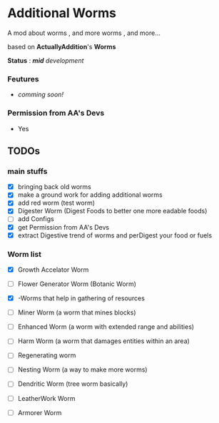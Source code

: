 # Additional Worms

A mod about worms , and more worms , and more...

based on **ActuallyAddition**'s **Worms**

**Status** : ***mid** development*
### Feutures

* *comming soon!*


### Permission from AA's Devs

* Yes

## TODOs

### main stuffs

- [x] bringing back old worms
- [x] make a ground work for adding additional worms
- [x] add red worm (test worm)
- [x] Digester Worm  (Digest Foods to better one more eadable foods)
- [ ] add Configs
- [x] get Permission from AA's Devs
- [x] extract Digestive trend of worms and perDigest your food or fuels

### Worm list


- [x] Growth Accelator Worm
- [ ] Flower Generator Worm (Botanic Worm)
- [x] -Worms that help in gathering of resources
- [ ] Miner Worm (a worm that mines blocks)
- [ ] Enhanced Worm (a worm with extended range and abilities) 
- [ ] Harm Worm (a worm that damages entities within an area)
- [ ] Regenerating worm
- [ ] Nesting Worm (a way to make more worms)
- [ ] Dendritic Worm (tree worm basically)
- [ ] LeatherWork Worm
- [ ] Armorer Worm



